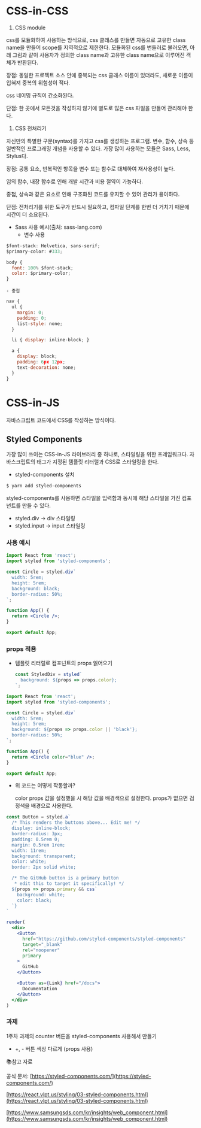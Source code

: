 # CSS-in-CSS

1. CSS module

css를 모듈화하여 사용하는 방식으로, css 클래스를 만들면 자동으로 고유한 class name을 만들어 scope를 지역적으로 제한한다. 모듈화된 css를 번들러로 불러오면, 아래 그림과 같이 사용자가 정의한 class name과 고유한 class name으로 이루어진 객체가 반환된다. 


장점: 동일한 프로젝트 소스 안에 중복되는 css 클래스 이름이 있더라도, 새로운 이름이 입혀져 중복의 위험성이 적다. 

css 네이밍 규칙이 간소화된다. 

단점: 한 곳에서 모든것을 작성하지 않기에 별도로 많은 css 파일을 만들어 관리해야 한다. 

1. CSS 전처리기

자신만의 특별한 구문(syntax)를 가지고 css를 생성하는 프로그램. 변수, 함수, 상속 등 일반적인 프로그래밍 개념을 사용할 수 있다. 가장 많이 사용하는 모듈은 Sass, Less, Stylus다. 

장점: 공통 요소, 반복적인 항목을 변수 또는 함수로 대체하여 재사용성이 높다. 

임의 함수, 내장 함수로 인해 개발 시간과 비용 절약이 가능하다. 

중첩, 상속과 같은 요소로 인해 구조화된 코드를 유지할 수 있어 관리가 용이하다. 

단점: 전처리기를 위한 도구가 반드시 필요하고, 컴파일 단계를 한번 더 거치기 때문에 시간이 더 소요된다. 

- Sass 사용 예시(출처: sass-lang.com)
    - 변수 사용
```jsx        
$font-stack: Helvetica, sans-serif;
$primary-color: #333;

body {
  font: 100% $font-stack;
  color: $primary-color;
}  
```
    
    - 중첩
        
```jsx
nav {
  ul {
    margin: 0;
    padding: 0;
    list-style: none;
  }

  li { display: inline-block; }

  a {
    display: block;
    padding: 6px 12px;
    text-decoration: none;
  }
}
```
    

# CSS-in-JS

자바스크립트 코드에서 CSS를 작성하는 방식이다. 
## Styled Components

가장 많이 쓰이는 CSS-in-JS 라이브러리 중 하나로, 스타일링을 위한 프레임워크다. 자바스크립트의 태그가 지정된 템플릿 리터럴과 CSS로 스타일링을 한다. 

- styled-components 설치

```jsx
$ yarn add styled-components
```

styled-components를 사용하면 스타일을 입력함과 동시에 해당 스타일을 가진 컴포넌트를 만들 수 있다. 

- styled.div → div 스타일링
- styled.input → input 스타일링

### 사용 예시

```jsx
import React from 'react';
import styled from 'styled-components';

const Circle = styled.div`
  width: 5rem;
  height: 5rem;
  background: black;
  border-radius: 50%;
`;

function App() {
  return <Circle />;
}

export default App;
```

### props 적용

- 템플릿 리터럴로 컴포넌트의 props 읽어오기
    
    ```jsx
    const StyledDiv = styled`
      background: ${props => props.color};
    `;
    ```
    

```jsx
import React from 'react';
import styled from 'styled-components';

const Circle = styled.div`
  width: 5rem;
  height: 5rem;
  background: ${props => props.color || 'black'};
  border-radius: 50%;
`;

function App() {
  return <Circle color="blue" />;
}

export default App;
```

- 위 코드는 어떻게 작동할까?
    
    color props 값을 설정했을 시 해당 값을 배경색으로 설정한다. props가 없으면 검정색을 배경으로 사용한다. 
    
```jsx
const Button = styled.a`
  /* This renders the buttons above... Edit me! */
  display: inline-block;
  border-radius: 3px;
  padding: 0.5rem 0;
  margin: 0.5rem 1rem;
  width: 11rem;
  background: transparent;
  color: white;
  border: 2px solid white;

  /* The GitHub button is a primary button
   * edit this to target it specifically! */
  ${props => props.primary && css`
    background: white;
    color: black;
  `}
`

render(
  <div>
    <Button
      href="https://github.com/styled-components/styled-components"
      target="_blank"
      rel="noopener"
      primary
    >
      GitHub
    </Button>

    <Button as={Link} href="/docs">
      Documentation
    </Button>
  </div>
)
```

### 과제

1주차 과제의 counter 버튼을 styled-components 사용해서 만들기

- +, - 버튼 색상 다르게 (props 사용)

📚참고 자료

공식 문서: [https://styled-components.com/](https://styled-components.com/)

[https://react.vlpt.us/styling/03-styled-components.html](https://react.vlpt.us/styling/03-styled-components.html)

[https://www.samsungsds.com/kr/insights/web_component.html](https://www.samsungsds.com/kr/insights/web_component.html)
